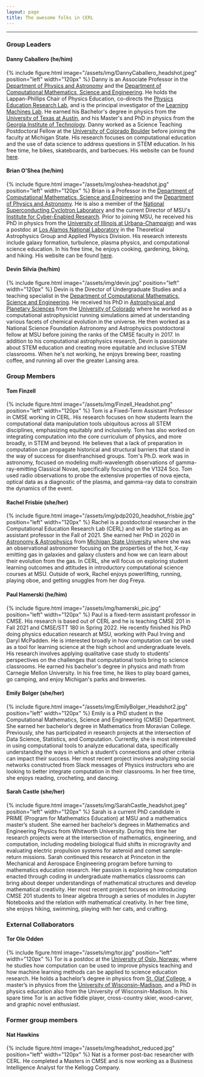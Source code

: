 ```yaml
---
layout: page
title: The awesome folks in CERL
---
```

---
### Group Leaders

#### Danny Caballero (he/him)
{% include figure.html image="/assets/img/DannyCaballero_headshot.jpeg" position="left" width="120px" %}
Danny is an Associate Professor in the [Department of Physics and Astronomy](https://pa.msu.edu) and the [Department of Computational Mathematics, Science and Engineering](https://cmse.msu.edu). He holds the Lappan-Phillips Chair of Physics Education, co-directs the [Physics Education Research Lab](https://perl.natsci.msu.edu), and is the principal investigator of the [Learning Machines Lab](https://learningmachineslab.github.io). He earned his Bachelor's degree in physics from the [University of Texas at Austin](https://ph.utexas.edu), and his Master's and PhD in physics from the [Georgia Institute of Technology](https://physics.gatech.edu). Danny worked as a Science Teaching Postdoctoral Fellow at the [University of Colorado Boulder](https://www.colorado.edu/physics) before joining the faculty at Michigan State. His research focuses on computational education and the use of data science to address questions in STEM education. In his free time, he bikes, skateboards, and barbecues. His website can be found [here](https://dannycab.github.io/).

#### Brian O'Shea (he/him)
{% include figure.html image="/assets/img/oshea-headshot.jpg" position="left" width="120px" %}
Brian is a Professor in the [Department of Computational Mathematics, Science and Engineering](https://cmse.msu.edu) and the [Department of Physics and Astronomy](https://pa.msu.edu).  He is also a member of the [National Superconducting Cyclotron Laboratory](https://nscl.msu.edu/) and the current Director of MSU's [Institute for Cyber-Enabled Research](https://icer.msu.edu/).  Prior to joining MSU, he received his PhD in physics from the [University of Illinois at Urbana-Champaign](https://physics.illinois.edu/) and was a postdoc at [Los Alamos National Laboratory](https://lanl.gov/) in the Theoretical Astrophysics Group and Applied Physics Division.  His research interests include galaxy formation, turbulence, plasma physics, and computational science education.  In his free time, he enjoys cooking, gardening, biking, and hiking.  His website can be found [here](https://web.pa.msu.edu/people/osheabr/).

#### Devin Silvia (he/him)
{% include figure.html image="/assets/img/devin.jpg" position="left" width="120px" %}
Devin is the Director of Undergraduate Studies and a teaching specialist in the [Department of Computational Mathematics, Science and Engineering](https://cmse.msu.edu). He received his PhD in [Astrophysical and Planetary Sciences](https://www.colorado.edu/aps/) from the [University of Colorado](https://www.colorado.edu) where he worked as a computational astrophysicist running simulations aimed at understanding various facets of chemical evolution in the universe. He then worked as a National Science Foundation Astronomy and Astrophysics postdoctoral fellow at MSU before joining the ranks of the CMSE faculty in 2017. In addition to his computational astrophysics research, Devin is passionate about STEM education and creating more equitable and inclusive STEM classrooms. When he's not working, he enjoys brewing beer, roasting coffee, and running all over the greater Lansing area.

### Group Members

#### Tom Finzell
{% include figure.html image="/assets/img/Finzell_Headshot.png" position="left" width="120px" %}
Tom is a Fixed-Term Assistant Professor in CMSE working in CERL. His research focuses on how students learn the computational data manipulation tools ubiquitous across all STEM disciplines, emphasizing equitably and inclusively. Tom has also worked on integrating computation into the core curriculum of physics, and more broadly, in STEM and beyond. He believes that a lack of preparation in computation can propagate historical and structural barriers that stand in the way of success for disenfranchised groups. Tom's Ph.D. work was in astronomy, focused on modeling multi-wavelength observations of gamma-ray-emitting Classical Novae, specifically focusing on the V1324 Sco. Tom used radio observations to probe the extensive properties of nova ejecta, optical data as a diagnostic of the plasma, and gamma-ray data to constrain the dynamics of the event.

#### Rachel Frisbie (she/her)
{% include figure.html image="/assets/img/pdp2020_headshot_frisbie.jpg" position="left" width="120px" %}
Rachel is a postdoctoral researcher in the Computational Education Research Lab (CERL) and will be starting as an assistant professor in the Fall of 2021. She earned her PhD in 2020 in [Astronomy & Astrophysics](https://astro.natsci.msu.edu/) from [Michigan State University](https://msu.edu/) where she was an observational astronomer focusing on the properties of the hot, X-ray emitting gas in galaxies and galaxy clusters and how we can learn about their evolution from the gas. In CERL, she will focus on exploring student learning outcomes and attitudes in introductory computational science courses at MSU. Outside of work, Rachel enjoys powerlifting, running, playing oboe, and getting snuggles from her dog Freya.

#### Paul Hamerski (he/him)
{% include figure.html image="/assets/img/hamerski_pic.jpg" position="left" width="120px" %}
Paul is a fixed-term assistant professor in CMSE. His research is based out of CERL and he is teaching CMSE 201 in Fall 2021 and CMSE/STT 180 in Spring 2022. He recently finished his PhD doing physics education research at MSU, working with Paul Irving and Daryl McPadden. He is interested broadly in how computation can be used as a tool for learning science at the high school and undergraduate levels. His research involves applying qualitative case study to students' perspectives on the challenges that computational tools bring to science classrooms. He earned his bachelor's degree in physics and math from Carnegie Mellon University. In his free time, he likes to play board games, go camping, and enjoy Michigan's parks and breweries.

#### Emily Bolger (she/her)
{% include figure.html image="/assets/img/EmilyBolger_Headshot2.jpg" position="left" width="120px" %}
Emily is a PhD student in the Computational Mathematics, Science and Engineering (CMSE) Department. She earned her bachelor’s degree in Mathematics from Moravian College. Previously, she has participated in research projects at the intersection of Data Science, Statistics, and Computation. Currently, she is most interested in using computational tools to analyze educational data, specifically understanding the ways in which a student’s connections and other criteria can impact their success. Her most recent project involves analyzing social networks constructed from Slack messages of Physics instructors who are looking to better integrate computation in their classrooms. In her free time, she enjoys reading, crocheting, and dancing.

#### Sarah Castle (she/her)
{% include figure.html image="/assets/img/SarahCastle_headshot.jpeg" position="left" width="120px" %}
Sarah is a current PhD candidate in PRIME (Program for Mathematics Education) at MSU and a mathematics master’s student. She earned her bachelor’s degrees in Mathematics and Engineering Physics from Whitworth University. During this time her research projects were at the intersection of mathematics, engineering, and computation, including modeling biological fluid shifts in microgravity and evaluating electric propulsion systems for asteroid and comet sample-return missions. Sarah continued this research at Princeton in the Mechanical and Aerospace Engineering program before turning to mathematics education research. Her passion is exploring how computation enacted through coding in undergraduate mathematics classrooms can bring about deeper understandings of mathematical structures and develop mathematical creativity. Her most recent project focuses on introducing CMSE 201 students to linear algebra through a series of modules in Jupyter Notebooks and the relation with mathematical creativity. In her free time, she enjoys hiking, swimming, playing with her cats, and crafting.

### External Collaborators

#### Tor Ole Odden
{% include figure.html image="/assets/img/tor.jpg" position="left" width="120px" %}
Tor is a postdoc at the [University of Oslo, Norway](https://www.uio.no/english/), where he studies how computation can be used to improve physics teaching and how machine learning methods can be applied to science education research. He holds a bachelor’s degree in physics from [St. Olaf College](https://wp.stolaf.edu/), a master’s in physics from the [University of Wisconsin-Madison](https://www.wisc.edu/), and a PhD in physics education also from the University of Wisconsin-Madison. In his spare time Tor is an active fiddle player, cross-country skier, wood-carver, and graphic novel enthusiast.

### Former group members

#### Nat Hawkins
{% include figure.html image="/assets/img/headshot_reduced.jpg" position="left" width="120px" %}
Nat is a former post-bac researcher with CERL. He completed a Masters in CMSE and is now working as a Business Intelligence Analyst for the Kellogg Company.

